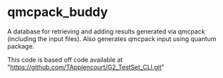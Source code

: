 # qmcpack_buddy
A database for retrieving and adding results generated via qmcpack (including the input files). Also generates qmcpack input using quantum package.

This code is based off code available at "https://github.com/TApplencourt/G2_TestSet_CLI.git"
